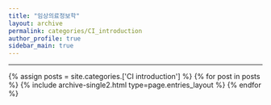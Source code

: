```yaml
---
title: "임상의료정보학"
layout: archive
permalink: categories/CI_introduction
author_profile: true
sidebar_main: true
---
```


<!-- 공백이 포함되어 있는 카테고리 이름의 경우 site.categories['a b c'] 이런식으로! -->

***

{% assign posts = site.categories.['CI introduction'] %}
{% for post in posts %} {% include archive-single2.html type=page.entries_layout %} {% endfor %}

